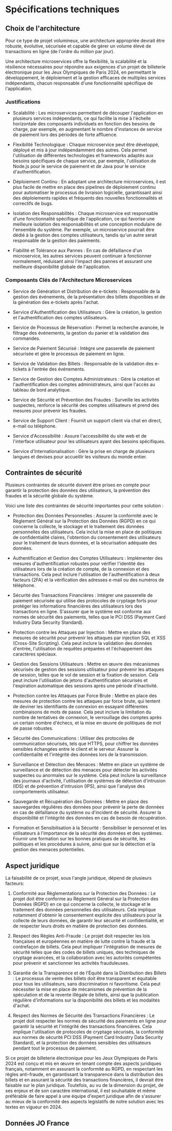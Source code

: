 # Spécifications techniques

## Choix de l'architecture

Pour ce type de projet volumineux, une architecture appropriée devrait être robuste, évolutive, sécurisée et capable de gérer un volume élevé de transactions en ligne (de l'ordre du million par jour).

Une architecture microservices offre la flexibilité, la scalabilité et la résilience nécessaires pour répondre aux exigences d'un projet de billeterie électronique pour les Jeux Olympiques de Paris 2024, en permettant le développement, le déploiement et la gestion efficaces de multiples services indépendants, chacun responsable d'une fonctionnalité spécifique de l'application.

### Justifications

- Scalabilité : Les microservices permettent de découper l'application en plusieurs services indépendants, ce qui facilite la mise à l'échelle horizontale des composants individuels en fonction des besoins de charge, par exemple, en augmentant le nombre d'instances de service de paiement lors des périodes de forte affluence.

- Flexibilité Technologique : Chaque microservice peut être développé, déployé et mis à jour indépendamment des autres. Cela permet l'utilisation de différentes technologies et frameworks adaptés aux besoins spécifiques de chaque service, par exemple, l'utilisation de Node.js pour le service de paiement et de Java pour le service d'authentification.

- Déploiement Continu : En adoptant une architecture microservices, il est plus facile de mettre en place des pipelines de déploiement continu pour automatiser le processus de livraison logicielle, garantissant ainsi des déploiements rapides et fréquents des nouvelles fonctionnalités et correctifs de bugs.

- Isolation des Responsabilités : Chaque microservice est responsable d'une fonctionnalité spécifique de l'application, ce qui favorise une meilleure isolation des responsabilités et une conception modulaire de l'ensemble du système. Par exemple, un microservice pourrait être dédié à la gestion des comptes utilisateurs, tandis qu'un autre serait responsable de la gestion des paiements.

- Fiabilité et Tolérance aux Pannes : En cas de défaillance d'un microservice, les autres services peuvent continuer à fonctionner normalement, réduisant ainsi l'impact des pannes et assurant une meilleure disponibilité globale de l'application.

### Composants Clés de l'Architecture Microservices

- Service de Génération et Distribution de e-tickets : Responsable de la gestion des événements, de la présentation des billets disponibles et de la génération des e-tickets après l'achat.

- Service d'Authentification des Utilisateurs : Gère la création, la gestion et l'authentification des comptes utilisateurs.

- Service de Processus de Réservation : Permet la recherche avancée, le filtrage des événements, la gestion du panier et la validation des commandes.

- Service de Paiement Sécurisé : Intègre une passerelle de paiement sécurisée et gère le processus de paiement en ligne.

- Service de Validation des Billets : Responsable de la validation des e-tickets à l'entrée des événements.

- Service de Gestion des Comptes Administrateurs : Gère la création et l'authentification des comptes administrateurs, ainsi que l'accès au tableau de bord analytique.

- Service de Sécurité et Prévention des Fraudes : Surveille les activités suspectes, renforce la sécurité des comptes utilisateurs et prend des mesures pour prévenir les fraudes.

- Service de Support Client : Fournit un support client via chat en direct, e-mail ou téléphone.

- Service d'Accessibilité : Assure l'accessibilité du site web et de l'interface utilisateur pour les utilisateurs ayant des besoins spécifiques.

- Service d'Internationalisation : Gère la prise en charge de plusieurs langues et devises pour accueillir les visiteurs du monde entier.

## Contraintes de sécurité

Plusieurs contraintes de sécurité doivent être prises en compte pour garantir la protection des données des utilisateurs, la prévention des fraudes et la sécurité globale du système. 

Voici une liste des contraintes de sécurité importantes pour cette solution :

- Protection des Données Personnelles : Assurer la conformité avec le Règlement Général sur la Protection des Données (RGPD) en ce qui concerne la collecte, le stockage et le traitement des données personnelles des utilisateurs. Cela inclut la mise en place de politiques de confidentialité claires, l'obtention du consentement des utilisateurs pour le traitement de leurs données, et la sécurisation adéquate des données.

- Authentification et Gestion des Comptes Utilisateurs : Implémenter des mesures d'authentification robustes pour vérifier l'identité des utilisateurs lors de la création de compte, de la connexion et des transactions. Cela peut inclure l'utilisation de l'authentification à deux facteurs (2FA) et la vérification des adresses e-mail ou des numéros de téléphone.

- Sécurité des Transactions Financières : Intégrer une passerelle de paiement sécurisée qui utilise des protocoles de cryptage forts pour protéger les informations financières des utilisateurs lors des transactions en ligne. S'assurer que le système est conforme aux normes de sécurité des paiements, telles que le PCI DSS (Payment Card Industry Data Security Standard).

- Protection contre les Attaques par Injection : Mettre en place des mesures de sécurité pour prévenir les attaques par injection SQL et XSS (Cross-Site Scripting). Cela peut inclure la validation des données d'entrée, l'utilisation de requêtes préparées et l'échappement des caractères spéciaux.

- Gestion des Sessions Utilisateurs : Mettre en œuvre des mécanismes sécurisés de gestion des sessions utilisateur pour prévenir les attaques de session, telles que le vol de session et la fixation de session. Cela peut inclure l'utilisation de jetons d'authentification sécurisés et l'expiration automatique des sessions après une période d'inactivité.

- Protection contre les Attaques par Force Brute : Mettre en place des mesures de protection contre les attaques par force brute, qui tentent de deviner les identifiants de connexion en essayant différentes combinaisons de mots de passe. Cela peut inclure la limitation du nombre de tentatives de connexion, le verrouillage des comptes après un certain nombre d'échecs, et la mise en œuvre de politiques de mot de passe robustes.

- Sécurité des Communications : Utiliser des protocoles de communication sécurisés, tels que HTTPS, pour chiffrer les données sensibles échangées entre le client et le serveur. Assurer la confidentialité et l'intégrité des données lors de la transmission.

- Surveillance et Détection des Menaces : Mettre en place un système de surveillance et de détection des menaces pour détecter les activités suspectes ou anormales sur le système. Cela peut inclure la surveillance des journaux d'activité, l'utilisation de systèmes de détection d'intrusion (IDS) et de prévention d'intrusion (IPS), ainsi que l'analyse des comportements utilisateur.

- Sauvegarde et Récupération des Données : Mettre en place des sauvegardes régulières des données pour prévenir la perte de données en cas de défaillance du système ou d'incident de sécurité. Assurer la disponibilité et l'intégrité des données en cas de besoin de récupération.

- Formation et Sensibilisation à la Sécurité : Sensibiliser le personnel et les utilisateurs à l'importance de la sécurité des données et des systèmes. Fournir une formation sur les bonnes pratiques de sécurité, les politiques et les procédures à suivre, ainsi que sur la détection et la gestion des menaces potentielles.

## Aspect juridique

La faisabilité de ce projet, sous l'angle juridique, dépend de plusieurs facteurs:

1. Conformité aux Règlementations sur la Protection des Données : Le projet doit être conforme au Règlement Général sur la Protection des Données (RGPD) en ce qui concerne la collecte, le stockage et le traitement des données personnelles des utilisateurs. Cela implique notamment d'obtenir le consentement explicite des utilisateurs pour la collecte de leurs données, de garantir leur sécurité et confidentialité, et de respecter leurs droits en matière de protection des données.

2. Respect des Règles Anti-Fraude : Le projet doit respecter les lois françaises et européennes en matière de lutte contre la fraude et la contrefaçon de billets. Cela peut impliquer l'intégration de mesures de sécurité telles que des codes de billets uniques, des techniques de cryptage avancées, et la collaboration avec les autorités compétentes pour prévenir et sanctionner les activités frauduleuses.

3. Garantie de la Transparence et de l'Équité dans la Distribution des Billets : Le processus de vente des billets doit être transparent et équitable pour tous les utilisateurs, sans discrimination ni favoritisme. Cela peut nécessiter la mise en place de mécanismes de prévention de la spéculation et de la revente illégale de billets, ainsi que la publication régulière d'informations sur la disponibilité des billets et les modalités d'achat.

4. Respect des Normes de Sécurité des Transactions Financières : Le projet doit respecter les normes de sécurité des paiements en ligne pour garantir la sécurité et l'intégrité des transactions financières. Cela implique l'utilisation de protocoles de cryptage sécurisés, la conformité aux normes de sécurité PCI DSS (Payment Card Industry Data Security Standard), et la protection des données sensibles des utilisateurs pendant tout le processus de paiement.

Si ce projet de billeterie électronique pour les Jeux Olympiques de Paris 2024 est conçu et mis en œuvre en tenant compte des aspects juridiques français, notamment en assurant la conformité au RGPD, en respectant les règles anti-fraude, en garantissant la transparence dans la distribution des billets et en assurant la sécurité des transactions financières, il devrait être faisable sur le plan juridique. Toutefois, au vu de la dimension du projet, de ses enjeux et de son caractère international, il est souhaitable et même préférable de faire appel à une équipe d'expert juridique afin de s'assurer au mieux de la conformité des aspects legislatifs de notre solution avec les textes en vigueur en 2024.

## Données JO France
